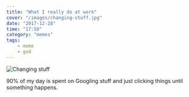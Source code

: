 ```yaml
---
title: "What I really do at work"
cover: "/images/changing-stuff.jpg"
date: "2017-12-28"
time: "17:50"
category: "memes"
tags:
    - meme
    - god
---
```


![Changing stuff](https://kevinkiklee.com/images/changing-stuff.jpg)

90% of my day is spent on Googling stuff and just clicking things until something happens.
